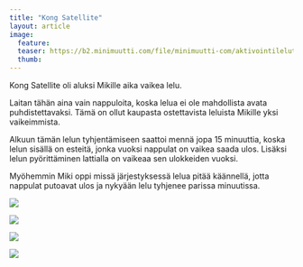 ```yaml
---
title: "Kong Satellite"
layout: article
image:
  feature:
  teaser: https://b2.minimuutti.com/file/minimuutti-com/aktivointilelut/kongit/DSC34371-245px.jpg
  thumb:
---
```


Kong Satellite oli aluksi Mikille aika vaikea lelu.

Laitan tähän aina vain nappuloita, koska lelua ei ole mahdollista avata puhdistettavaksi. Tämä on ollut kaupasta ostettavista leluista Mikille yksi vaikeimmista.

Alkuun tämän lelun tyhjentämiseen saattoi mennä jopa 15 minuuttia, koska lelun sisällä on esteitä, jonka vuoksi nappulat on vaikea saada ulos. Lisäksi lelun pyörittäminen lattialla on vaikeaa sen ulokkeiden vuoksi.

Myöhemmin Miki oppi missä järjestyksessä lelua pitää käännellä, jotta nappulat putoavat ulos ja nykyään lelu tyhjenee parissa minuutissa.

[![](https://b2.minimuutti.com/file/minimuutti-com/aktivointilelut/kongit/DSC34371-800px.jpg)](https://dl.dropboxusercontent.com/sh/ea1wtnz7z734o12/AAAYRq3c5g9NccjCkdq5G50Ka/aktivointilelut/kongit/DSC34371.jpg)

[![](https://b2.minimuutti.com/file/minimuutti-com/aktivointilelut/kongit/DSC34366-800px.jpg)](https://dl.dropboxusercontent.com/sh/ea1wtnz7z734o12/AADP_Y6aTpANlavCp4gfYWoEa/aktivointilelut/kongit/DSC34366.jpg)

[![](https://b2.minimuutti.com/file/minimuutti-com/aktivointilelut/kongit/DSC17128-800px.jpg)](https://dl.dropboxusercontent.com/sh/ea1wtnz7z734o12/AACU6fPYjXXoF8IhFUx0WB22a/aktivointilelut/kongit/DSC17128.jpg)

[![](https://b2.minimuutti.com/file/minimuutti-com/aktivointilelut/kongit/DSC17421-800px.jpg)](https://dl.dropboxusercontent.com/sh/ea1wtnz7z734o12/AABLfGYzKnBoDKP-OzTQMHBVa/aktivointilelut/kongit/DSC17421.jpg)
